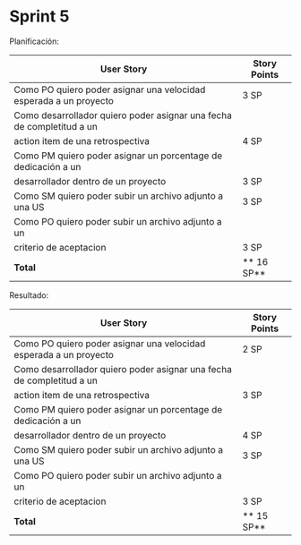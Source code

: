 # Sprint 5

Planificación: 

| User Story                                                            | Story Points |
| --------------------------------------------------------------------- | ------------ |
| Como PO quiero poder asignar una velocidad esperada a un proyecto     | 3 SP         |
| Como desarrollador quiero poder asignar una fecha de completitud a un |              |
| action item de una retrospectiva                                      | 4 SP         |
| Como PM quiero poder asignar un porcentage de dedicación a un         |              |
| desarrollador dentro de un proyecto                                   | 3 SP         |
| Como SM quiero poder subir un archivo adjunto a una US                | 3 SP         |
| Como PO quiero poder subir un archivo adjunto a un                    |              |
| criterio de aceptacion                                                | 3 SP         |
| **Total**                                                             | ** 16 SP**   |


Resultado: 

| User Story                                                            | Story Points |
| --------------------------------------------------------------------- | ------------ |
| Como PO quiero poder asignar una velocidad esperada a un proyecto     | 2 SP         |
| Como desarrollador quiero poder asignar una fecha de completitud a un |              |
| action item de una retrospectiva                                      | 3 SP         |
| Como PM quiero poder asignar un porcentage de dedicación a un         |              |
| desarrollador dentro de un proyecto                                   | 4 SP         |
| Como SM quiero poder subir un archivo adjunto a una US                | 3 SP         |
| Como PO quiero poder subir un archivo adjunto a un                    |              |
| criterio de aceptacion                                                | 3 SP         |
| **Total**                                                             | ** 15 SP**   |

